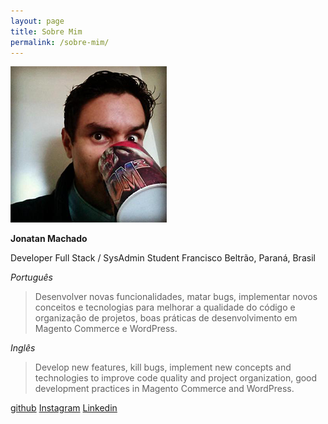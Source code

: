 ```yaml
---
layout: page
title: Sobre Mim
permalink: /sobre-mim/
---
```


![](/img/uploads/avatar.png)

**Jonatan Machado**

Developer Full Stack / SysAdmin Student
Francisco Beltrão, Paraná, Brasil

_Português_

> Desenvolver novas funcionalidades, matar bugs, implementar novos conceitos e tecnologias para melhorar a qualidade do código e organização de projetos, boas práticas de desenvolvimento em Magento Commerce e WordPress.

_Inglês_

> Develop new features, kill bugs, implement new concepts and technologies to improve code quality and project organization, good development practices in Magento Commerce and WordPress.


[github](https://github.com/jonatanaxe)
[Instagram](https://instagram.com/jonatanaxe)
[Linkedin](https://linkedin.com/in/jonatanaxe/)
